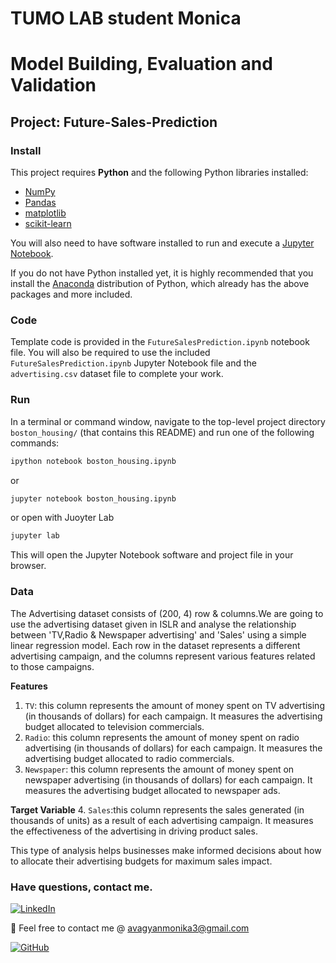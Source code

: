 # TUMO LAB student Monica
# Model Building, Evaluation and Validation
## Project:  Future-Sales-Prediction

### Install

This project requires **Python** and the following Python libraries installed:

- [NumPy](http://www.numpy.org/)
- [Pandas](http://pandas.pydata.org/)
- [matplotlib](http://matplotlib.org/)
- [scikit-learn](http://scikit-learn.org/stable/)

You will also need to have software installed to run and execute a [Jupyter Notebook](http://jupyter.org/install.html).

If you do not have Python installed yet, it is highly recommended that you install the [Anaconda](https://www.anaconda.com/download/) distribution of Python, which already has the above packages and more included. 

### Code

Template code is provided in the `FutureSalesPrediction.ipynb` notebook file. You will also be required to use the included `FutureSalesPrediction.ipynb` Jupyter Notebook  file and the `advertising.csv` dataset file to complete your work.

### Run

In a terminal or command window, navigate to the top-level project directory `boston_housing/` (that contains this README) and run one of the following commands:
```bash
ipython notebook boston_housing.ipynb
```  
or
```bash
jupyter notebook boston_housing.ipynb
```
or open with Juoyter Lab
```bash
jupyter lab
```

This will open the Jupyter Notebook software and project file in your browser.

### Data
The Advertising dataset consists of (200, 4) row & columns.We are going to  use the advertising dataset given in ISLR and analyse the relationship between 'TV,Radio & Newspaper advertising' and 'Sales' using a simple linear regression model. Each row in the dataset represents a different advertising campaign, and the columns represent various features related to those campaigns.



**Features**
1.  `TV`:  this column represents the amount of money spent on TV advertising (in thousands of dollars) for each campaign. It measures the advertising budget allocated to television commercials.
2. `Radio`: this column represents the amount of money spent on radio advertising (in thousands of dollars) for each campaign. It measures the advertising budget allocated to radio commercials.
3. `Newspaper`:  this column represents the amount of money spent on newspaper advertising (in thousands of dollars) for each campaign. It measures the advertising budget allocated to newspaper ads.

**Target Variable**
4. `Sales`:this column represents the sales generated (in thousands of units) as a result of each advertising campaign. It measures the effectiveness of the advertising in driving product sales.

This type of analysis helps businesses make informed decisions about how to allocate their advertising budgets for maximum sales impact.










### Have questions, contact me.
[![LinkedIn](https://img.shields.io/static/v1.svg?label=connect&message=@monica-avagyan&color=success&logo=linkedin&style=flat&logoColor=white&colorA=blue)](https://www.linkedin.com/in/monica-avagyan/)


:email: Feel free to contact me @ [avagyanmonika3@gmail.com](https://mail.google.com/mail/)

[![GitHub](https://img.shields.io/static/v1.svg?label=connect&message=@monicaavagyan&color=success&logo=github&style=flat&logoColor=white&colorA=blue)](https://github.com/monicaavagyan)

